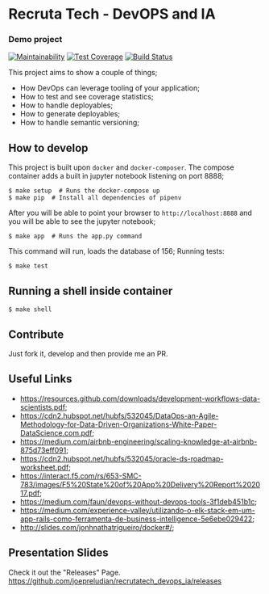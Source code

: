 # Recruta Tech - DevOPS and IA
### Demo project

[![Maintainability](https://api.codeclimate.com/v1/badges/2986fab3b5feab31c0c5/maintainability)](https://codeclimate.com/github/joepreludian/recrutatech_devops_ia/maintainability)
[![Test Coverage](https://api.codeclimate.com/v1/badges/2986fab3b5feab31c0c5/test_coverage)](https://codeclimate.com/github/joepreludian/recrutatech_devops_ia/test_coverage)
[![Build Status](https://travis-ci.org/joepreludian/recrutatech_devops_ia.svg?branch=master)](https://travis-ci.org/joepreludian/recrutatech_devops_ia)

This project aims to show a couple of things;
* How DevOps can leverage tooling of your application;
* How to test and see coverage statistics;
* How to handle deployables;
* How to generate deployables;
* How to handle semantic versioning;

## How to develop
This project is built upon `docker` and `docker-composer`. The compose container adds a built in jupyter notebook listening on port 8888;
[](https://docs.pipenv.org/en/latest/)

    $ make setup  # Runs the docker-compose up
    $ make pip  # Install all dependencies of pipenv

After you will be able to point your browser to `http://localhost:8888` and you will be able to see the jupyter notebook;

    $ make app  # Runs the app.py command

This command will run, loads the database of 156;
Running tests:

    $ make test

## Running a shell inside container

    $ make shell

## Contribute
Just fork it, develop and then provide me an PR.

## Useful Links

* https://resources.github.com/downloads/development-workflows-data-scientists.pdf;
* https://cdn2.hubspot.net/hubfs/532045/DataOps-an-Agile-Methodology-for-Data-Driven-Organizations-White-Paper-DataScience.com.pdf;
* https://medium.com/airbnb-engineering/scaling-knowledge-at-airbnb-875d73eff091;
* https://cdn2.hubspot.net/hubfs/532045/oracle-ds-roadmap-worksheet.pdf;
* https://interact.f5.com/rs/653-SMC-783/images/F5%20State%20of%20App%20Delivery%20Report%202017.pdf;
* https://medium.com/faun/devops-without-devops-tools-3f1deb451b1c;
* https://medium.com/experience-valley/utilizando-o-elk-stack-em-um-app-rails-como-ferramenta-de-business-intelligence-5e6ebe029422;
* http://slides.com/jonhnathatrigueiro/docker#/;

## Presentation Slides
Check it out the "Releases" Page. https://github.com/joepreludian/recrutatech_devops_ia/releases

